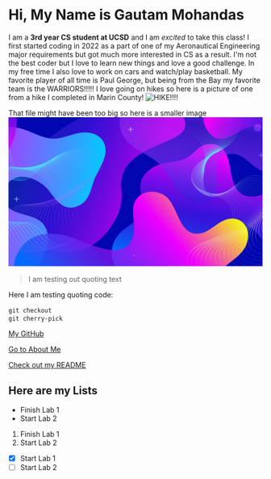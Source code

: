 # Hi, My Name is Gautam Mohandas

I am a **3rd year CS student at UCSD** and I am *excited* to take this class! 
I first started coding in 2022 as a part of one of my Aeronautical Engineering major requirements but got much more interested in CS as a result. I'm not the best coder but I love to learn new things and love a good challenge.
In my free time I also love to work on cars and watch/play basketball. My favorite player of all time is Paul George, but being from the Bay my favorite team is the WARRIORS!!!!!
I love going on hikes so here is a picture of one from a hike I completed in Marin County!
![HIKE!!!!](IMG_4111.jpg)

That file might have been too big so here is a smaller image
![Random Image!!!!](smaller_image.jpg)

> I am testing out quoting text

Here I am testing quoting code:

```
git checkout
git cherry-pick
```

[My GitHub](https://github.com/GMohandas13/CSE110)

[Go to About Me](#hi-my-name-is-gautam-mohandas)

[Check out my README](./README.md)

## Here are my Lists

- Finish Lab 1
- Start Lab 2

1. Finish Lab 1
2. Start Lab 2

- [x] Start Lab 1
- [ ] Start Lab 2
